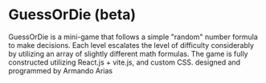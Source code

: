 # GuessOrDie (beta)

GuessOrDie is a mini-game that follows a simple "random" number formula to make decisions. Each level escalates the level of difficulty considerably by utilizing an array of slightly different math formulas.
The game is fully constructed utilizing React.js + vite.js, and custom CSS.
designed and programmed by Armando Arias

